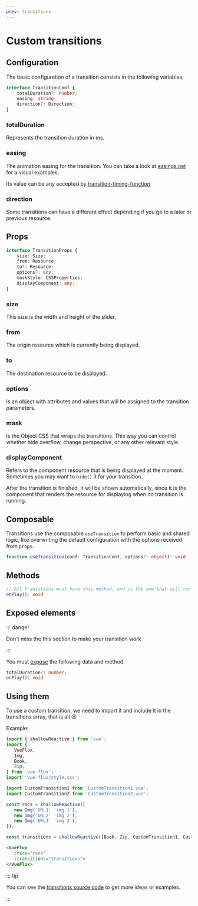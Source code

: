 ```yaml
---
prev: transitions
---
```


# Custom transitions

## Configuration

The basic configuration of a transition consists in the following variables;

``` ts
interface TransitionConf {
	totalDuration?: number;
	easing: string;
	direction?: Direction;
}
```

### totalDuration

Represents the transition duration in ms.

### easing

The animation easing for the transition. You can take a look at [easings.net](https://easings.net/) for a visual examples.

Its value can be any accepted by [transition-timing-function](https://developer.mozilla.org/en-US/docs/Web/CSS/transition-timing-function)

### direction

Some transitions can have a different effect depending if you go to a later or previous resource.

## Props

``` ts
interface TransitionProps {
	size: Size;
	from: Resource;
	to?: Resource;
	options?: any;
	maskStyle: CSSProperties;
	displayComponent: any;
}
```

### size

This size is the width and height of the slider.

### from

The origin resource which is currently being displayed.

### to

The destination resource to be displayed.

### options

Is an object with attributes and values that will be assigned to the transition parameters.

### mask

Is the Object CSS that wraps the transitions. This way you can control whether hide overflow, change perspective, or any other relevant style.

### displayComponent

Refers to the component resource that is being displayed at the moment. Sometimes you may want to `hide()` it for your transition.

After the transition is finished, it will be shown automatically, since it is the component that renders the resource for displaying when no transition is running.

## Composable

Transitions use the composable `useTransition` to perform basic and shared logic, like overwriting the default configuration with the options received from `props`.

``` ts
function useTransition(conf: TransitionConf, options?: object): void
```

## Methods

``` ts
// All transitions must have this method, and is the one that will run the transition.
onPlay(): void
```

## Exposed elements

::: danger

Don't miss the this section to make your transition work

:::

You must [expose](https://vuejs.org/api/sfc-script-setup.html#defineexpose) the following data and method.

``` ts
totalDuration?: number;
onPlay(): void
```

## Using them

To use a custom transition, we need to import it and include it in the transitions array, that is all :wink:

Example:

``` ts
import { shallowReactive } from 'vue';
import {
   VueFlux,
   Img,
   Book,
   Zip,
} from 'vue-flux';
import 'vue-flux/style.css';

import CustomTransition1 from 'CustomTransition1.vue';
import CustomTransition2 from 'CustomTransition2.vue';

const rscs = shallowReactive([
   new Img('URL1' 'img 1'),
   new Img('URL2' 'img 2'),
   new Img('URL3' 'img 3'),
]);

const transitions = shallowReactive([Book, Zip, CustomTransition1, CustomTransition2);
```

``` html
<VueFlux
   :rscs="rscs"
   :transitions="transitions">
</VueFlux>
```

::: tip

You can see the [transitions source code](https://github.com/ragnarlotus/vue-flux/tree/main/src/transitions) to get more ideas or examples.

:::
